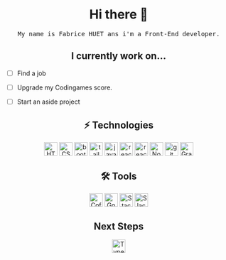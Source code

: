 <h1 align="center"> Hi there 👋</h1>
<p align="center">
  <samp>My name is Fabrice HUET ans i'm a Front-End developer. 
  </samp>
</p>

<h2 align="center">I currently work on...</h2>


- [ ] Find a job
- [ ] Upgrade my Codingames score. 
- [ ] Start an aside project


<h2 align="center"> ⚡ Technologies </h2>


<p align="center">
<img src="https://img.shields.io/badge/-HTML5-E34F26?style=plastic&logo=html5&logoColor=white" alt="HTML5 logo" title="HTML5" height="30"/>
<img src="https://img.shields.io/badge/-CSS3-1572B6?style=plastic&logo=css3" alt="CSS3 logo" title="CSS3" height="30"/>
<img src="https://img.shields.io/badge/-Bootstrap-563D7C?style=plastic&logo=bootstrap" alt="bootstrap logo" title="bootstrap" height="30"/>
<img src="https://img.shields.io/badge/-Tailwind-563D7C?style=plastic&logo=tailwind" alt="tailwind logo" title="tailwind" height="30"/>  
<img src="https://img.shields.io/badge/-JavaScript-black?style=plastic&logo=javascript" alt="javascript logo" title="javascript" height="30"/>
<img src="https://img.shields.io/badge/-React-black?style=plastic&logo=react" alt="react logo" title="react.js" height="30"/>
<img src="https://img.shields.io/badge/React_native-%2320232a.svg?style=plastic&logo=react&logoColor=%2361DAFB" alt="react logo" title="React Native" height="30"/>
<img src="https://img.shields.io/badge/-Nodejs-black?style=plastic&logo=Node.js" alt="Node.js logo" title="Node.js" height="30"/>
<img src="https://img.shields.io/badge/-Git-black?style=plastic&logo=git" alt="git logo" title="git" height="30"/>
<img src="https://img.shields.io/badge/-GraphQL-E10098?style=plastic&logo=graphql&logoColor=white)" alt="GraphQL Logo" title="GraphQL" height="30"/>  


<h2 align="center"> 🛠 Tools </h2>


<p align="center">
<img src="https://img.shields.io/badge/-Coffee-462E01?style=plastic&logo=java" alt="Coffee logo" title="Coffee" height="30"/>
<img src="https://img.shields.io/badge/Google-%23D14836.svg?&style=plastic&logo=google&logoColor=white" alt="Google logo" title="Google" height="30" />
<img  src="https://img.shields.io/badge/-Stack%20Overflow-FE7A16?style=plastic&logo=Stack-Overflow&logoColor=white" alt="Stack Overflow" title="S.Overflow" height="30">
<img  src="https://img.shields.io/badge/Slack-4A154B?style=plastic&logo=slack&logoColor=white" alt="Slack logo" title="Slack" height="30">

</p>

<h2 align="center"> Next Steps </h2>


<p align="center">

<img  src="https://img.shields.io/badge/Typescript-2F74c0?style=plastic&logo=Typescript&logoColor=white" alt="Typescript logo" title="Typescript" height="30">
</p>


